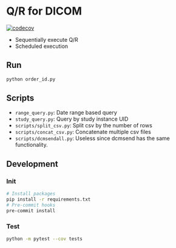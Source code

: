 # Q/R for DICOM
[![codecov](https://codecov.io/gh/yk-szk/autoqr/branch/master/graph/badge.svg)](https://codecov.io/gh/yk-szk/autoqr)

- Sequentially execute Q/R
- Scheduled execution

## Run
```sh
python order_id.py
```

## Scripts
- `range_query.py`: Date range based query
- `study_query.py`: Query by study instance UID
- `scripts/split_csv.py`: Split csv by the number of rows
- `scripts/concat_csv.py`: Concatenate multiple csv files
- `scripts/dcmsendall.py`: Useless since dcmsend has the same functionality.

## Development

### Init
``` sh
# Install packages
pip install -r requirements.txt
# Pre-commit hooks
pre-commit install
```
### Test
``` sh
python -m pytest --cov tests
```
